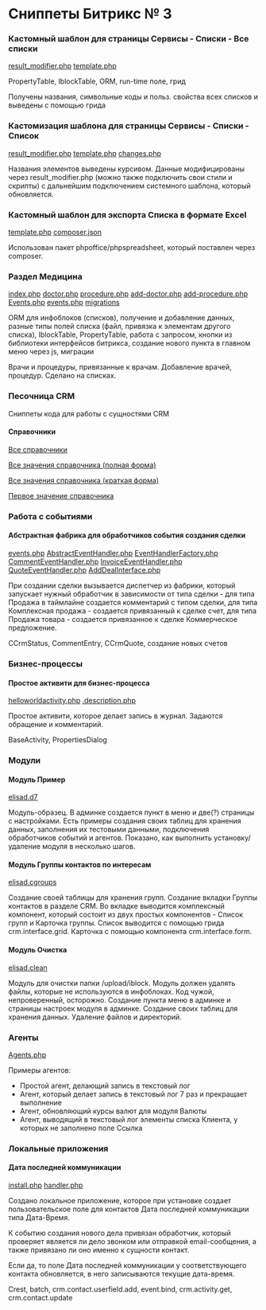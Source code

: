 # Сниппеты Битрикс № 3

### Кастомный шаблон для страницы Сервисы - Списки - Все списки

[result_modifier.php](https://github.com/elisad5791/bx-snippets/blob/main/local/templates/.default/components/bitrix/lists.lists/.default/result_modifier.php)
[template.php](https://github.com/elisad5791/bx-snippets/blob/main/local/templates/.default/components/bitrix/lists.lists/.default/template.php)

PropertyTable, IblockTable, ORM, run-time поле, грид

Получены названия, символьные коды и польз. свойства всех списков и выведены с помощью грида

### Кастомизация шаблона для страницы Сервисы - Списки - Список

[result_modifier.php](https://github.com/elisad5791/bx-snippets/blob/main/local/templates/.default/components/bitrix/lists.list/.default/result_modifier.php)
[template.php](https://github.com/elisad5791/bx-snippets/blob/main/local/templates/.default/components/bitrix/lists.list/.default/template.php)
[changes.php](https://github.com/elisad5791/bx-snippets/blob/main/local/templates/.default/components/bitrix/lists.list/.default/include/changes.php)

Названия элементов выведены курсивом. Данные модифицированы через result_modifier.php (можно также подключить свои стили и скрипты) с дальнейшим подключением системного шаблона, который обновляется.

### Кастомный шаблон для экспорта Списка в формате Excel

[template.php](https://github.com/elisad5791/bx-snippets/blob/main/local/templates/.default/components/bitrix/lists.export.excel/.default/template.php)
[composer.json](https://github.com/elisad5791/bx-snippets/blob/main/local/composer.json)

Использован пакет phpoffice/phpspreadsheet, который поставлен через composer. 

### Раздел Медицина

[index.php](https://github.com/elisad5791/bx-snippets/blob/main/medicine/index.php)
[doctor.php](https://github.com/elisad5791/bx-snippets/blob/main/medicine/doctor.php)
[procedure.php](https://github.com/elisad5791/bx-snippets/blob/main/medicine/procedure.php)
[add-doctor.php](https://github.com/elisad5791/bx-snippets/blob/main/medicine/add-doctor.php)
[add-procedure.php](https://github.com/elisad5791/bx-snippets/blob/main/medicine/add-procedure.php)
[Events.php](https://github.com/elisad5791/bx-snippets/blob/main/local/classes/Events.php)
[events.php](https://github.com/elisad5791/bx-snippets/blob/main/local/php_interface/include/events.php)
[migrations](https://github.com/elisad5791/bx-snippets/tree/main/local/php_interface/migrations)

ORM для инфоблоков (списков), получение и добавление данных, разные типы полей списка (файл, привязка к элементам другого списка), IblockTable, PropertyTable, работа с запросом, кнопки из библиотеки интерфейсов битрикса, создание нового пункта в главном меню через js, миграции

Врачи и  процедуры, привязанные к врачам. Добавление врачей, процедур. Сделано на списках.

### Песочница CRM

Сниппеты кода для работы с сущностями CRM

#### Справочники

[Все справочники](https://github.com/elisad5791/bx-snippets/blob/main/crm_sandbox/all-refs.php)

[Все значения справочника (полная форма)](https://github.com/elisad5791/bx-snippets/blob/main/crm_sandbox/ref-all-values.php)

[Все значения справочника (краткая форма)](https://github.com/elisad5791/bx-snippets/blob/main/crm_sandbox/ref-all-values-short.php)

[Первое значение справочника](https://github.com/elisad5791/bx-snippets/blob/main/crm_sandbox/ref-first-value.php)

### Работа с событиями

#### Абстрактная фабрика для обработчиков события создания сделки

[events.php](https://github.com/elisad5791/bx-snippets/blob/main/local/php_interface/include/events.php)
[AbstractEventHandler.php](https://github.com/elisad5791/bx-snippets/blob/main/local/classes/DealAddHandlers/AbstractEventHandler.php)
[EventHandlerFactory.php](https://github.com/elisad5791/bx-snippets/blob/main/local/classes/DealAddHandlers/EventHandlerFactory.php)
[CommentEventHandler.php](https://github.com/elisad5791/bx-snippets/blob/main/local/classes/DealAddHandlers/CommentEventHandler.php)
[InvoiceEventHandler.php](https://github.com/elisad5791/bx-snippets/blob/main/local/classes/DealAddHandlers/InvoiceEventHandler.php)
[QuoteEventHandler.php](https://github.com/elisad5791/bx-snippets/blob/main/local/classes/DealAddHandlers/QuoteEventHandler.php)
[AddDealInterface.php](https://github.com/elisad5791/bx-snippets/blob/main/local/classes/DealAddHandlers/AddDealInterface.php)

При создании сделки вызывается диспетчер из фабрики, который запускает нужный обработчик в зависимости от типа сделки - для типа Продажа в таймлайне создается комментарий с типом сделки, для типа Комплексная продажа - создается привязанный к сделке счет, для типа Продажа товара - создается привязанное к сделке Коммерческое предложение. 

CCrmStatus, CommentEntry, CCrmQuote, создание новых счетов

### Бизнес-процессы

#### Простое активити для бизнес-процесса

[helloworldactivity.php](https://github.com/elisad5791/bx-snippets/blob/main/local/activities/custom/helloworldactivity/helloworldactivity.php)
[.description.php](https://github.com/elisad5791/bx-snippets/blob/main/local/activities/custom/helloworldactivity/.description.php)

Простое активити, которое делает запись в журнал. Задаются обращение и комментарий.

BaseActivity, PropertiesDialog

### Модули

#### Модуль Пример

[elisad.d7](https://github.com/elisad5791/bx-snippets/tree/main/local/modules/elisad.d7)

Модуль-образец.
В админке создается пункт в меню и две(?) страницы с настройками.
Есть примеры создания своих таблиц для хранения данных, заполнения их тестовыми данными, подключения обработчиков событий и агентов.
Показано, как выполнить установку/удаление модуля в несколько шагов.

#### Модуль Группы контактов по интересам

[elisad.cgroups](https://github.com/elisad5791/bx-snippets/tree/main/local/modules/elisad.cgroups)

Создание своей таблицы для хранения групп. Создание вкладки Группы контактов в разделе CRM. Во вкладке выводится комплексный компонент, который состоит из двух простых компонентов - Список групп и Карточка группы. Список выводится с помощью грида crm.interface.grid. Карточка с помощью компонента crm.interface.form.

#### Модуль Очистка

[elisad.clean](https://github.com/elisad5791/bx-snippets/tree/main/local/modules/elisad.clean)

Модуль для очистки папки /upload/iblock. Модуль должен удалять файлы, которые не используются в инфоблоках. Код чужой, непроверенный, осторожно.
Создание пункта меню в админке и страницы настроек модуля в админке.
Создание своих таблиц для хранения данных.
Удаление файлов и директорий.

### Агенты

[Agents.php](https://github.com/elisad5791/bx-snippets/blob/main/local/classes/Agents.php)

Примеры агентов:
- Простой агент, делающий запись в текстовый лог
- Агент, который делает запись в текстовый лог 7 раз и прекращает выполнение
- Агент, обновляющий курсы валют для модуля Валюты
- Агент, выводящий в текстовый лог элементы списка Клиента, у которых не заполнено поле Ссылка

### Локальные приложения

#### Дата последней коммуникации

[install.php](https://github.com/elisad5791/bx-snippets/blob/main/local/apps/last-communication/install.php)
[handler.php](https://github.com/elisad5791/bx-snippets/blob/main/local/apps/last-communication/handler.php)

Создано локальное приложение, которое при установке создает пользовательское поле
для контактов Дата последней коммуникации типа Дата-Время.

К событию создания нового дела привязан обработчик, который проверяет является ли дело звонком
или отправкой email-сообщения, а также привязано ли оно именно к сущности контакт.

Если да, то поле Дата последней коммуникации у соответствующего контакта обновляется,
в него записываются текущие дата-время.

Crest, batch, crm.contact.userfield.add, event.bind, crm.activity.get, crm.contact.update


